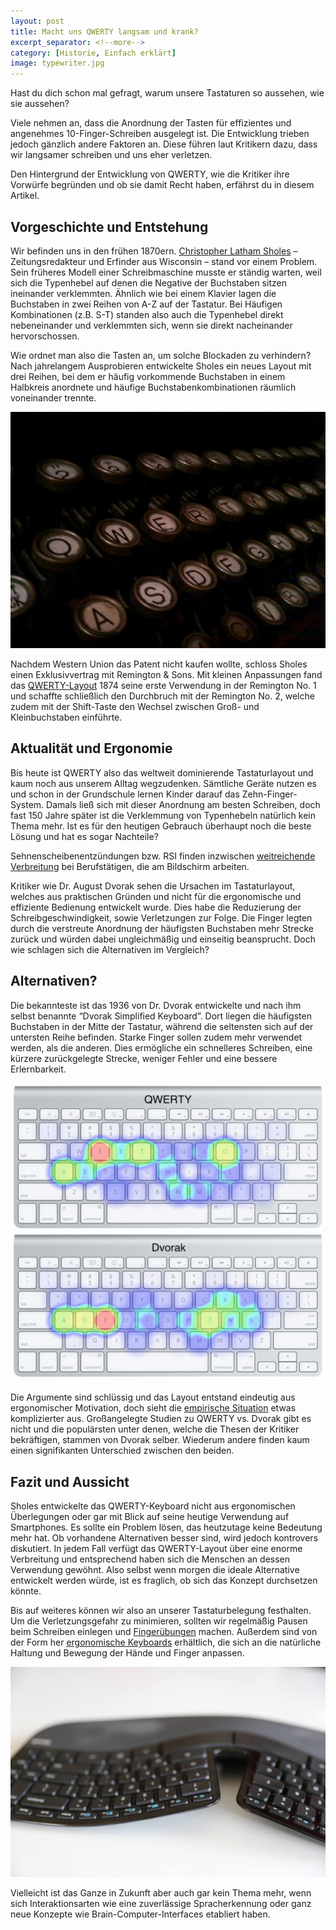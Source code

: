 ```yaml
---
layout: post
title: Macht uns QWERTY langsam und krank?
excerpt_separator: <!--more-->
category: [Historie, Einfach erklärt]
image: typewriter.jpg
---
```


Hast du dich schon mal gefragt, warum unsere Tastaturen so aussehen, wie sie aussehen?

Viele nehmen an, dass die Anordnung der Tasten für effizientes und angenehmes 10-Finger-Schreiben ausgelegt ist. Die Entwicklung trieben jedoch gänzlich andere Faktoren an. Diese führen laut Kritikern dazu, dass wir langsamer schreiben und uns eher verletzen.

Den Hintergrund der Entwicklung von QWERTY, wie die Kritiker ihre Vorwürfe begründen und ob sie damit Recht haben, erfährst du in diesem Artikel.
<!--more-->

## Vorgeschichte und Entstehung
Wir befinden uns in den frühen 1870ern. [Christopher Latham Sholes](https://www.youtube.com/watch?v=OI1F_c8MPVc) – Zeitungsredakteur und Erfinder aus Wisconsin – stand vor einem Problem. Sein früheres Modell einer Schreibmaschine musste er ständig warten, weil sich die Typenhebel auf denen die Negative der Buchstaben sitzen ineinander verklemmten. Ähnlich wie bei einem Klavier lagen die Buchstaben in zwei Reihen von A-Z auf der Tastatur. Bei Häufigen Kombinationen (z.B. S-T) standen also auch die Typenhebel direkt nebeneinander und verklemmten sich, wenn sie direkt nacheinander hervorschossen.

Wie ordnet man also die Tasten an, um solche Blockaden zu verhindern? Nach jahrelangem Ausprobieren entwickelte Sholes ein neues Layout mit drei Reihen, bei dem er häufig vorkommende Buchstaben in einem Halbkreis anordnete und häufige Buchstabenkombinationen räumlich voneinander trennte.

[![Typewriter von Mike McKay](assets/typewriter.jpg)](https://www.flickr.com/photos/mikeymckay/)

Nachdem Western Union das Patent nicht kaufen wollte, schloss Sholes einen Exklusivvertrag mit Remington &amp; Sons. Mit kleinen Anpassungen fand das [QWERTY-Layout](https://en.wikipedia.org/wiki/QWERTY#History) 1874 seine erste Verwendung in der Remington No. 1 und schaffte schließlich den Durchbruch mit der Remington No. 2, welche zudem mit der Shift-Taste den Wechsel zwischen Groß- und Kleinbuchstaben einführte.

## Aktualität und Ergonomie
Bis heute ist QWERTY also das weltweit dominierende Tastaturlayout und kaum noch aus unserem Alltag wegzudenken. Sämtliche Geräte nutzen es und schon in der Grundschule lernen Kinder darauf das Zehn-Finger-System. Damals ließ sich mit dieser Anordnung am besten Schreiben, doch fast 150 Jahre später ist die Verklemmung von Typenhebeln natürlich kein Thema mehr. Ist es für den heutigen Gebrauch überhaupt noch die beste Lösung und hat es sogar Nachteile?

Sehnenscheibenentzündungen bzw. RSI finden inzwischen [weitreichende Verbreitung](http://www.itk-igmetall.de/arbeit-und-beruf.html?nid=73&amp;q=) bei Berufstätigen, die am Bildschirm arbeiten.

Kritiker wie Dr. August Dvorak sehen die Ursachen im Tastaturlayout, welches aus praktischen Gründen und nicht für die ergonomische und effiziente Bedienung entwickelt wurde. Dies habe die Reduzierung der Schreibgeschwindigkeit, sowie Verletzungen zur Folge. Die Finger legten durch die verstreute Anordnung der häufigsten Buchstaben mehr Strecke zurück und würden dabei ungleichmäßig und einseitig beansprucht. Doch wie schlagen sich die Alternativen im Vergleich?

## Alternativen?
Die bekannteste ist das 1936 von Dr. Dvorak entwickelte und nach ihm selbst benannte “Dvorak Simplified Keyboard”. Dort liegen die häufigsten Buchstaben in der Mitte der Tastatur, während die seltensten sich auf der untersten Reihe befinden. Starke Finger sollen zudem mehr verwendet werden, als die anderen. Dies ermögliche ein schnelleres Schreiben, eine kürzere zurückgelegte Strecke, weniger Fehler und eine bessere Erlernbarkeit.

[![QWERTY vs Dvorak von aimee rivers](assets/qwerty-dvorak.png)](https://www.flickr.com/photos/sermoa/)

Die Argumente sind schlüssig und das Layout entstand eindeutig aus ergonomischer Motivation, doch sieht die [empirische Situation](https://en.wikipedia.org/wiki/Dvorak_Simplified_Keyboard#Controversies_and_criticism) etwas komplizierter aus. Großangelegte Studien zu QWERTY vs. Dvorak gibt es nicht und die populärsten unter denen, welche die Thesen der Kritiker bekräftigen, stammen von Dvorak selber. Wiederum andere finden kaum einen signifikanten Unterschied zwischen den beiden.

## Fazit und Aussicht
Sholes entwickelte das QWERTY-Keyboard nicht aus ergonomischen Überlegungen oder gar mit Blick auf seine heutige Verwendung auf Smartphones. Es sollte ein Problem lösen, das heutzutage keine Bedeutung mehr hat. Ob vorhandene Alternativen besser sind, wird jedoch kontrovers diskutiert. In jedem Fall verfügt das QWERTY-Layout über eine enorme Verbreitung und entsprechend haben sich die Menschen an dessen Verwendung gewöhnt. Also selbst wenn morgen die ideale Alternative entwickelt werden würde, ist es fraglich, ob sich das Konzept durchsetzen könnte.

Bis auf weiteres können wir also an unserer Tastaturbelegung festhalten. Um die Verletzungsgefahr zu minimieren, sollten wir regelmäßig Pausen beim Schreiben einlegen und [Fingerübungen](http://www.repetitive-strain-injury.de/dehnuebungen.php) machen. Außerdem sind von der Form her [ergonomische Keyboards](https://www.amazon.de/s/ref=nb_sb_noss_2?__mk_de_DE=%C3%85M%C3%85%C5%BD%C3%95%C3%91&amp;url=search-alias%3Daps&amp;field-keywords=ergonomisches+keyboard) erhältlich, die sich an die natürliche Haltung und Bewegung der Hände und Finger anpassen.

[![Microsoft Sculpt von Mack Male](assets/ms-sculpt.jpg)](https://www.flickr.com/photos/mastermaq/)

Vielleicht ist das Ganze in Zukunft aber auch gar kein Thema mehr, wenn sich Interaktionsarten wie eine zuverlässige Spracherkennung oder ganz neue Konzepte wie Brain-Computer-Interfaces etabliert haben.
